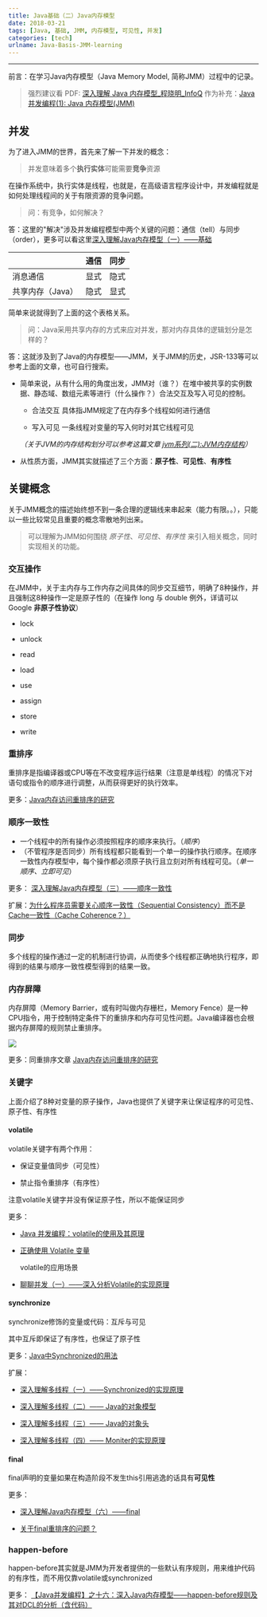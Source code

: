 ```yaml
---
title: Java基础（二）Java内存模型
date: 2018-03-21
tags: [Java, 基础, JMM, 内存模型, 可见性, 并发]
categories: [tech]
urlname: Java-Basis-JMM-learning
---
```

***

前言：在学习Java内存模型（Java Memory Model, 简称JMM）过程中的记录。

<!--more-->

>   强烈建议看
>   PDF: [深入理解 Java 内存模型_程晓明_InfoQ](https://stu2015jnueducn-my.sharepoint.com/:b:/g/personal/kbrx93_stu2015_jnu_edu_cn/Ec-vKhT2_U1OsF92Fe0a6WYB-fHndK7mv5If7-_OaSXKnw?e=4soJuJ)
>   作为补充：[Java 并发编程(1): Java 内存模型(JMM)](https://www.jianshu.com/p/76a3648f0a9f)

## 并发

为了进入JMM的世界，首先来了解一下并发的概念：

>   并发意味着多个**执行实体**可能需要**竞争**资源

在操作系统中，执行实体是线程，也就是，在高级语言程序设计中，并发编程就是如何处理线程间的关于有限资源的竞争问题。

>   问：有竞争，如何解决？

答：这里的"解决"涉及并发编程模型中两个关键的问题：通信（tell）与同步（order），更多可以看这里[深入理解Java内存模型（一）——基础](http://www.infoq.com/cn/articles/java-memory-model-1)


|  | 通信 | 同步 |
| --- | :-: | :-: |
| 消息通信 | 显式 | 隐式 |
| 共享内存（Java） | 隐式 | 显式 |

简单来说就得到了上面的这个表格关系。

>   问：Java采用共享内存的方式来应对并发，那对内存具体的逻辑划分是怎样的？

答：这就涉及到了Java的内存模型——JMM，关于JMM的历史，JSR-133等可以参考上面的文章，也可自行搜索。

-   简单来说，从有什么用的角度出发，JMM对（谁？）在堆中被共享的实例数据、静态域、数组元素等进行（什么操作？）合法交互及写入可见的控制。
    
    -   合法交互
    具体指JMM规定了在内存多个线程如何进行通信

    -   写入可见
    一条线程对变量的写入何时对其它线程可见

    *（关于JVM的内存结构划分可以参考这篇文章 [jvm系列(二):JVM内存结构](http://www.ityouknow.com/jvm/2017/08/25/jvm-memory-structure.html)）*
    
-   从性质方面，JMM其实就描述了三个方面：**原子性**、**可见性**、**有序性**


## 关键概念

关于JMM概念的描述始终想不到一条合理的逻辑线来串起来（能力有限。。），只能以一些比较常见且重要的概念零散地列出来。

>   可以理解为JMM如何围绕 *原子性*、*可见性*、*有序性* 来引入相关概念，同时实现相关的功能。

### 交互操作

在JMM中，关于主内存与工作内存之间具体的同步交互细节，明确了8种操作，并且强制这8种操作一定是原子性的（在操作 long 与 double 例外，详请可以Google **非原子性协议**）

-   lock

-   unlock

-   read

-   load

-   use

-   assign

-   store

-   write

### 重排序

重排序是指编译器或CPU等在不改变程序运行结果（注意是单线程）的情况下对语句或指令的顺序进行调整，从而获得更好的执行效率。

更多：[Java内存访问重排序的研究](https://tech.meituan.com/java-memory-reordering.html)

### 顺序一致性

-   一个线程中的所有操作必须按照程序的顺序来执行。（*顺序*）
-   （不管程序是否同步）所有线程都只能看到一个单一的操作执行顺序。在顺序一致性内存模型中，每个操作都必须原子执行且立刻对所有线程可见。（*单一顺序、立即可见*）

更多： [深入理解Java内存模型（三）——顺序一致性](http://www.infoq.com/cn/articles/java-memory-model-3)

扩展：[为什么程序员需要关心顺序一致性（Sequential Consistency）而不是Cache一致性（Cache Coherence？）](http://www.parallellabs.com/2010/03/06/why-should-programmer-care-about-sequential-consistency-rather-than-cache-coherence/)

### 同步

多个线程的操作通过一定的机制进行协调，从而使多个线程都正确地执行程序，即得到的结果与顺序一致性模型得到的结果一致。

### 内存屏障

内存屏障（Memory Barrier，或有时叫做内存栅栏，Memory Fence）是一种CPU指令，用于控制特定条件下的重排序和内存可见性问题。Java编译器也会根据内存屏障的规则禁止重排序。

![](https://image-1251774567.cosgz.myqcloud.com/blog/2018-03-22-132407.jpg)

更多：同重排序文章 [Java内存访问重排序的研究](https://tech.meituan.com/java-memory-reordering.html)

### 关键字

上面介绍了8种对变量的原子操作，Java也提供了关键字来让保证程序的可见性、原子性、有序性

#### volatile

volatile关键字有两个作用：

-   保证变量值同步（可见性）

-   禁止指令重排序（有序性）

注意volatile关键字并没有保证原子性，所以不能保证同步

更多：

-   [Java 并发编程：volatile的使用及其原理](http://www.cnblogs.com/paddix/p/5428507.html)

-   [正确使用 Volatile 变量](https://www.ibm.com/developerworks/cn/java/j-jtp06197.html)

    volatile的应用场景

-   [聊聊并发（一）——深入分析Volatile的实现原理](http://www.infoq.com/cn/articles/ftf-java-volatile)    

#### synchronize

synchronize修饰的变量或代码：互斥与可见

其中互斥即保证了有序性，也保证了原子性

更多：[Java中Synchronized的用法](https://blog.csdn.net/luoweifu/article/details/46613015)

扩展：

-   [深入理解多线程（一）——Synchronized的实现原理](http://www.hollischuang.com/archives/1883)

-   [深入理解多线程（二）—— Java的对象模型](http://www.hollischuang.com/archives/1910)

-   [深入理解多线程（三）—— Java的对象头](http://www.hollischuang.com/archives/1953)

-   [深入理解多线程（四）—— Moniter的实现原理](http://www.hollischuang.com/archives/2030)

#### final

final声明的变量如果在构造阶段不发生this引用逃逸的话具有**可见性**

更多：

-   [深入理解Java内存模型（六）——final](http://www.infoq.com/cn/articles/java-memory-model-6#anch98515)

-   [关于final重排序的问题？](https://www.zhihu.com/question/46224707/answer/100540974)

### happen-before

happen-before其实就是JMM为开发者提供的一些默认有序规则，用来维护代码的有序性，而不用仅靠volatile或synchronized

更多： [【Java并发编程】之十六：深入Java内存模型——happen-before规则及其对DCL的分析（含代码）](https://blog.csdn.net/ns_code/article/details/17348313)

